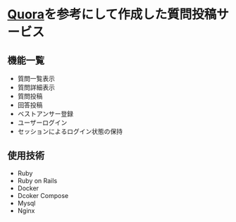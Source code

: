 # [Quora](https://jp.quora.com/)を参考にして作成した質問投稿サービス

## 機能一覧
- 質問一覧表示
- 質問詳細表示
- 質問投稿
- 回答投稿
- ベストアンサー登録
- ユーザーログイン
- セッションによるログイン状態の保持

## 使用技術
- Ruby
- Ruby on Rails
- Docker
- Dcoker Compose
- Mysql
- Nginx
